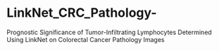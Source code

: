 # LinkNet_CRC_Pathology-
Prognostic Significance of Tumor-Infiltrating Lymphocytes Determined Using LinkNet on Colorectal Cancer Pathology Images
